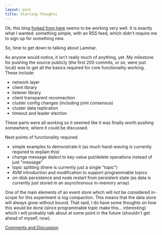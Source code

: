 ```yaml
---
layout: post
title: Starting Thoughts
---
```


Ok, this blog [forked from here](https://github.com/barryclark/jekyll-now) seems to be working very well.  It is exactly what I wanted:  something simple, with an RSS feed, which didn't require me to sign up for something new.

So, time to get down to talking about Laminar.

As anyone would notice, it isn't really much of anything, yet.  My milestone for pushing the source publicly (the first 200 commits, or so, were just local) was to get all the basics required for core functionality working.  These include:

* network layer
* client library
* listener library
* client transparent reconnection
* cluster config changes (including joint consensus)
* cluster data replication
* timeout and leader election

These parts were all working so it seemed like it was finally worth pushing somewhere, where it could be discussed.

Next points of functionality required:

* simple examples to demonstrate it (as much hand-waving is currently required to explain this)
* change message dialect to key-value put/delete operations instead of just "message"
* topic splitting (there is currently just a single "topic")
* AVM introduction and modification to support programmable topics
* on-disk persistence and node restart from persistent state (as data is currently just stored in an asynchronous in-memory array)

One of the main elements of an event store which will *not* be considered in-scope for this experiment is log compaction.  This means that the data store will always grow without bound.  That said, I do have some thoughts on how this would be done (since programmable topic make this... interesting) which I will probably talk about at some point in the future (shouldn't get ahead of myself, now).

[Comments and Discussion](https://github.com/jmdisher/Laminar-blog/issues/2)

